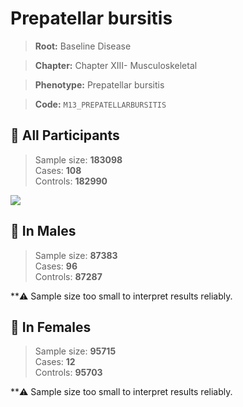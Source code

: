 # Prepatellar bursitis

> **Root:** Baseline Disease  

> **Chapter:** Chapter XIII- Musculoskeletal  

> **Phenotype:** Prepatellar bursitis  

> **Code:** `M13_PREPATELLARBURSITIS`

## 🧪 All Participants  
> Sample size: **183098**  
> Cases: **108**  
> Controls: **182990**
<img src="/Disease/Figures/ALL/Incidence/M13_PREPATELLARBURSITIS.png"/>
<CsvTable src="/public/Disease/Data/ALL/Incidence/COX_M13_PREPATELLARBURSITIS.csv" label="🔍 View full results" />

## 👨 In Males  
> Sample size: **87383**  
> Cases: **96**  
> Controls: **87287**

**⚠️ Sample size too small to interpret results reliably.


## 👩 In Females  
> Sample size: **95715**  
> Cases: **12**  
> Controls: **95703**

**⚠️ Sample size too small to interpret results reliably.

